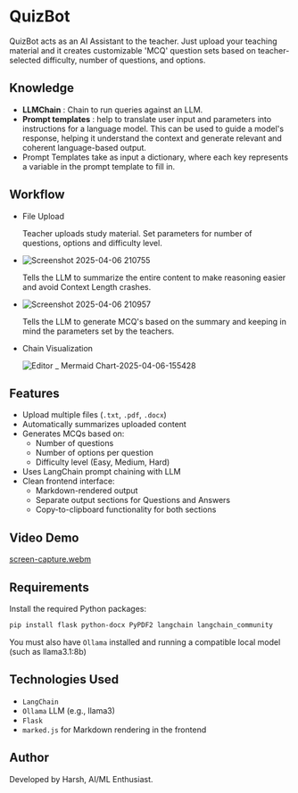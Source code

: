 # QuizBot
QuizBot acts as an AI Assistant to the teacher. Just upload your teaching material and it creates customizable 'MCQ' question sets based on teacher-selected difficulty, number of questions, and options.

## Knowledge
* **LLMChain** : Chain to run queries against an LLM.​
* **Prompt templates** : help to translate user input and parameters into instructions for a language model. This can be used to guide a model's response, helping it understand the context and generate relevant and coherent language-based output.​
* Prompt Templates take as input a dictionary, where each key represents a variable in the prompt template to fill in.​

## Workflow

* File Upload
  
  Teacher uploads study material. Set parameters for number of questions, options and difficulty level.
* ![Screenshot 2025-04-06 210755](https://github.com/user-attachments/assets/4dc6255e-3f4e-4a26-bb9b-11bd6d59c54e)
  
  Tells the LLM to summarize the entire content to make reasoning easier and avoid Context Length crashes.
* ![Screenshot 2025-04-06 210957](https://github.com/user-attachments/assets/78529f70-5fce-4123-a79c-c056095bab91)

  Tells the LLM to generate MCQ's based on the summary and keeping in mind the parameters set by the teachers.

* Chain Visualization

  ![Editor _ Mermaid Chart-2025-04-06-155428](https://github.com/user-attachments/assets/6992f253-1644-4eed-963f-a284c3a49f94)


## Features

- Upload multiple files (`.txt`, `.pdf`, `.docx`)
- Automatically summarizes uploaded content
- Generates MCQs based on:
  - Number of questions
  - Number of options per question
  - Difficulty level (Easy, Medium, Hard)
- Uses LangChain prompt chaining with LLM
- Clean frontend interface:
  - Markdown-rendered output
  - Separate output sections for Questions and Answers
  - Copy-to-clipboard functionality for both sections
 
## Video Demo

[screen-capture.webm](https://github.com/user-attachments/assets/956ccb62-4ec6-44f3-8f20-df752cfa8ef9)


## Requirements

Install the required Python packages:

```bash
pip install flask python-docx PyPDF2 langchain langchain_community
```
You must also have `Ollama` installed and running a compatible local model (such as llama3.1:8b)

## Technologies Used
* `LangChain`
* `Ollama` LLM (e.g., llama3)
* `Flask`
* `marked.js` for Markdown rendering in the frontend

## Author
Developed by Harsh, AI/ML Enthusiast.
